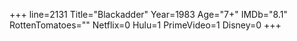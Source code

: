+++
line=2131
Title="Blackadder"
Year=1983
Age="7+"
IMDb="8.1"
RottenTomatoes=""
Netflix=0
Hulu=1
PrimeVideo=1
Disney=0
+++

